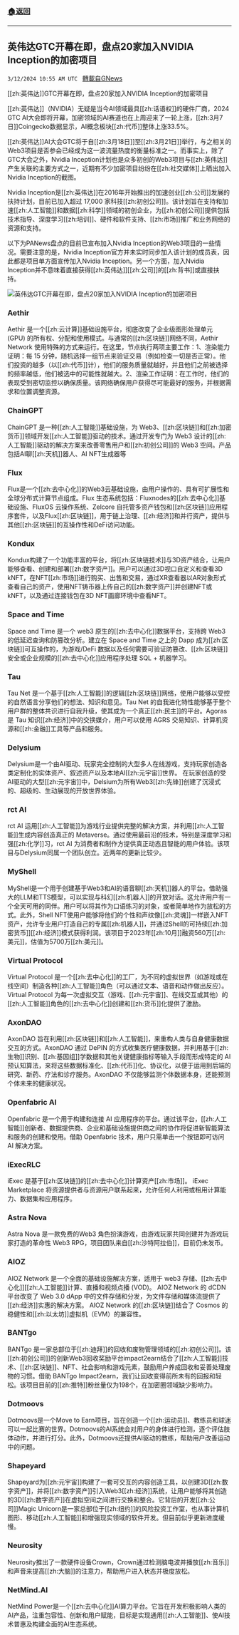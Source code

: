 ###  [:house:返回](README.md)
---


## 英伟达GTC开幕在即，盘点20家加入NVIDIA Inception的加密项目
`3/12/2024 10:55 AM UTC ` [轉載自GNews](https://gnews.org/articles/2387509)

[[zh:英伟达]]GTC开幕在即，盘点20家加入NVIDIA Inception的加密项目

[[zh:英伟达]]（NVIDIA）无疑是当今AI领域最具[[zh:话语权]]的硬件厂商，2024 GTC AI大会即将开幕，加密领域的AI赛道也在上周迎来了一轮上涨，[[zh:3月7日]]Coingecko数据显示，AI概念板块[[zh:代币]]整体上涨33.5%。

[[zh:英伟达]]AI大会GTC将于自[[zh:3月18日]]至[[zh:3月21日]]举行，与之相关的Web3项目是否参会已经成为这一波流量热度的衡量标准之一。而事实上，除了GTC大会之外，Nvidia Inception计划也是众多初创的Web3项目与[[zh:英伟达]]产生关联的主要方式之一，近期有不少加密项目纷纷在[[zh:社交媒体]]上晒出加入Nvidia Inception的截图。

Nvidia Inception是[[zh:英伟达]]在2016年开始推出的加速创业[[zh:公司]]发展的扶持计划，目前已加入超过 17,000 家科技[[zh:初创公司]]。该计划旨在支持和加速[[zh:人工智能]]和数据[[zh:科学]]领域的初创企业，为[[zh:初创公司]]提供包括技术指导、深度学习[[zh:培训]]、硬件和软件支持、[[zh:市场]]推广和业务网络的资源和支持。

以下为PANews盘点的目前已宣布加入Nvidia Inception的Web3项目的一些情况。需要注意的是，Nvidia Inception官方并未实时同步加入该计划的成员表，因此都是项目单方面宣传加入Nvidia Inception。另一个方面，加入Nvidia Inception并不意味着直接获得[[zh:英伟达]][[zh:公司]]的[[zh:背书]]或直接扶持。

![英伟达GTC开幕在即，盘点20家加入NVIDIA Inception的加密项目](https://cdn-img.panewslab.com/panews/2024/03/12/images/8CU3fTUIgM.jpg "英伟达GTC开幕在即，盘点20家加入NVIDIA Inception的加密项目")

### Aethir

Aethir 是一个[[zh:云计算]]基础设施平台，彻底改变了企业级图形处理单元 (GPU) 的所有权、分配和使用模式。与通常的[[zh:区块链]]网络不同，Aethir Network 使用特殊的方式来运行。在这里，节点执行两项主要工作：1、渲染能力证明：每 15 分钟，随机选择一组节点来验证交易（例如检查一切是否正常）。他们投资的越多（以[[zh:代币]]计），他们的服务质量就越好，并且他们之前被选择的频率越低，他们被选中的可能性就越大。2、渲染工作证明：在工作时，他们的表现受到密切监控以确保质量。该网络确保用户获得尽可能最好的服务，并根据需求和位置调整资源。

### ChainGPT

ChainGPT 是一种[[zh:人工智能]]基础设施，为 Web3、[[zh:区块链]]和[[zh:加密货币]]领域开发[[zh:人工智能]]驱动的技术。通过开发专门为 Web3 设计的[[zh:人工智能]]驱动的解决方案来改善零售用户和[[zh:初创公司]]的 Web3 空间。产品包括AI聊[[zh:天机]]器人、AI NFT生成器等

### Flux

Flux是一个[[zh:去中心化]]的Web3云基础设施，由用户操作的、具有可扩展性和全球分布式计算节点组成。Flux 生态系统包括：Fluxnodes的[[zh:去中心化]]基础设施、FluxOS 云操作系统、Zelcore 自托管多资产钱包和[[zh:区块链]]应用程序套件，以及Flux[[zh:区块链]]，用于链上治理、[[zh:经济]]和并行资产，提供与其他[[zh:区块链]]的互操作性和DeFi访问功能。

### Kondux

Kondux构建了一个功能丰富的平台，将[[zh:区块链技术]]与3D资产结合，让用户能够查看、创建和部署[[zh:数字资产]]。用户可以通过3D视口自定义和查看3D kNFT，在NFT[[zh:市场]]进行购买、出售和交易，通过XR查看器以AR对象形式查看自己的资产，使用NFT铸币器上传自己的[[zh:数字资产]]并创建NFT或kNFT，以及通过连接钱包在3D NFT画廊环境中查看NFT。

### Space and Time

Space and Time 是一个 web3 原生的[[zh:去中心化]]数据平台，支持跨 Web3 的低延迟查询和防篡改分析。建立在 Space and Time 之上的 Dapp 成为[[zh:区块链]]可互操作的，为游戏/DeFi 数据以及任何需要可验证防篡改、[[zh:区块链]]安全或企业规模的[[zh:去中心化]]应用程序处理 SQL + 机器学习。

### Tau

Tau Net 是一个基于[[zh:人工智能]]的逻辑[[zh:区块链]]网络，使用户能够以受控的自然语言分享他们的想法、知识和意见。Tau Net 的自我进化特性能够基于整个用户群的整体共识进行自我升级，使其成为一个真正[[zh:民主]]的平台。Agoras 是 Tau 知识[[zh:经济]]中的交换媒介，用户可以使用 AGRS 交易知识、计算机资源和[[zh:金融]]工具等产品和服务。

### Delysium

Delysium是一个由AI驱动、玩家完全控制的大型多人在线游戏，支持玩家创造各类定制化的实体资产、叙述资产以及本地AI[[zh:元宇宙]]世界。 在玩家创造的受AI驱动的大型[[zh:元宇宙]]中，Delsium为所有Web3[[zh:先锋]]创建了沉浸式的、超级的、生动展现的开放世界体验。

### rct AI

rct AI 运用[[zh:人工智能]]为游戏行业提供完整的解决方案，并利用[[zh:人工智能]]生成内容创造真正的 Metaverse。通过使用最前沿的技术，特别是深度学习和强[[zh:化学]]习，rct AI 为消费者和制作方提供真正动态且智能的用户体验。该项目与Delysium同属一个团队创立。近两年的更新比较少。

### MyShell

MyShell是一个用于创建基于Web3和AI的语音聊[[zh:天机]]器人的平台。借助强大的LLM和TTS模型，可以实现与科幻[[zh:机器人]]的开放对话。这允许用户有一个全天可用的同伴。用户可以将其作为口语练习的对象，或者简单地作为放松的方式。此外，Shell NFT使用户能够将他们的个性和声纹像[[zh:灵魂]]一样嵌入NFT资产，允许专业用户打造自己的专属[[zh:机器人]]，并通过Shell的可持续[[zh:加密货币]][[zh:经济]]模式获得利润。该项目于2023年[[zh:10月]]融资560万[[zh:美元]]，估值为5700万[[zh:美元]]。

### Virtual Protocol

Virtual Protocol 是一个[[zh:去中心化]]的工厂，为不同的虚拟世界（如游戏或在线空间）制造各种[[zh:人工智能]]角色（可以通过文本、语音和动作做出反应）。Virtual Protocol 为每一次虚拟交互（游戏、[[zh:元宇宙]]、在线交互或其他）的[[zh:人工智能]]角色的[[zh:去中心化]]创建和[[zh:货币]]化提供了激励。

### AxonDAO

AxonDAO 旨在利用[[zh:区块链]]和[[zh:人工智能]]，来重构人类与自身健康数据交互的方式。AxonDAO 通过 DePIN 的方式收集医疗健康数据，并利用基于[[zh:生物]]识别、[[zh:基因组]]学数据和其他关键健康指标等输入手段而形成特定的 AI 预认知算法，来将这些数据标准化、[[zh:代币]]化、协议化，以便于运用到后端的研究、新药、疗法和诊疗服务。AxonDAO 不仅能够监测个体数据本身，还能预测个体未来的健康状况。

### Openfabric AI

Openfabric 是一个用于构建和连接 AI 应用程序的平台。通过该平台，[[zh:人工智能]]创新者、数据提供商、企业和基础设施提供商之间的协作将促进新智能算法和服务的创建和使用。借助 Openfabric 技术，用户只需单击一个按钮即可访问 AI 解决方案。

###  iExecRLC

iExec 是基于[[zh:区块链]]的[[zh:去中心化]]计算资产[[zh:市场]]。 iExec Marketplace 将资源提供者与资源用户联系起来，允许任何人利用或租用计算能力、数据集和应用程序。

### Astra Nova

Astra Nova 是一款免费的Web3 角色扮演游戏，由游戏玩家共同创建并为游戏玩家打造的革命性 Web3 RPG，项目团队来自[[zh:沙特阿拉伯]]，目前仍未发币。

### AIOZ

AIOZ Network 是一个全面的基础设施解决方案，适用于 web3 存储、[[zh:去中心化]][[zh:人工智能]]计算、直播和视频点播 (VOD)。 AIOZ Network 的 dCDN 平台改变了 Web 3.0 dApp 中的文件存储和分发，为文件存储和媒体流提供了[[zh:经济]]实惠的解决方案。 AIOZ Network 的[[zh:区块链]]结合了 Cosmos 的稳健性和[[zh:以太坊]]虚拟机（EVM）的兼容性。

### BANTgo

BANTgo 是一家总部位于[[zh:迪拜]]的回收和废物管理领域的[[zh:初创公司]]。该[[zh:初创公司]]的创新Web3回收奖励平台impact2earn结合了[[zh:人工智能]]技术、[[zh:区块链]]、NFT、社会影响和游戏元素，鼓励用户养成回收和妥善处理废物的习惯。借助 BANTgo Impact2earn，我们让回收变得前所未有的回报和轻松。该项目目前的[[zh:推特]]粉丝量仅为198个，在加密圈领域缺少影响力。

### Dotmoovs

Dotmoovs是一个Move to Earn项目，旨在创造一个[[zh:运动员]]、教练员和球迷可以一起比赛的世界。Dotmoovs的AI系统会对用户的身体进行检测，逐个评估肢体动作，并进行打分。此外，Dotmoovs还提供AI驱动的教练，帮助用户改善运动中的问题。

### Shapeyard

Shapeyard为[[zh:元宇宙]]构建了一套可交互的内容创造工具，以创建3D[[zh:数字资产]]，并将[[zh:数字资产]]引入Web3[[zh:经济]]系统，让用户能够将其创造的3D[[zh:数字资产]]在虚拟空间之间进行交换和整合。它背后的开发[[zh:公司]]Magic Unicorn是一家总部位于[[zh:纽约]]的风险投资工作室，也从事计算机图形、移动[[zh:人工智能]]和增强现实领域的软件开发。但目前似乎更新进度缓慢。

### Neurosity

Neurosity推出了一款硬件设备Crown，Crown通过检测脑电波并播放[[zh:音乐]]和声音来提高[[zh:大脑]]的注意力，帮助用户进入状态并极度放松。

### NetMind.AI

NetMind Power是一个[[zh:去中心化]]AI算力平台。它旨在开发积极影响人类的AI产品，注重包容性、创新和用户赋能，目标是实现通用[[zh:人工智能]]、使AI技术普惠及构建全面的AI生态系统。
